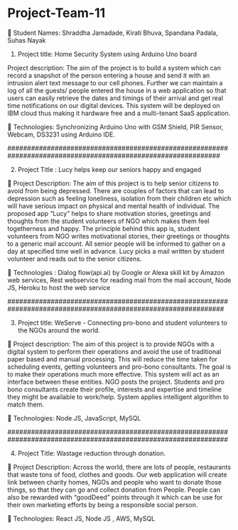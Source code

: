 # Project-Team-11

 Student Names: Shraddha Jamadade, Kirati Bhuva, Spandana Padala, Suhas Nayak

1) Project title: Home Security System using Arduino Uno board

Project description: The aim of the project is to build a system which can record a snapshot of
the person entering a house and send it with an intrusion alert text message to our cell phones.
Further we can maintain a log of all the guests/ people entered the house in a web application so
that users can easily retrieve the dates and timings of their arrival and get real time notifications
on our digital devices. This system will be deployed on IBM cloud thus making it hardware free
and a multi-tenant SaaS application.

 Technologies: Synchronizing Arduino Uno with GSM Shield, PIR Sensor, Webcam, DS3231
using Arduino IDE.

##############################################################################################################

2) Project Title : Lucy helps keep our seniors happy and engaged

 Project Description: The aim of this project is to help senior citizens to avoid from being
depressed. There are couples of factors that can lead to depression such as feeling loneliness,
isolation from their children etc which will have serious impact on physical and mental health of
individual. The proposed app “Lucy” helps to share motivation stories, greetings and thoughts
from the student volunteers of NGO which makes them feel togetherness and happy. The
principle behind this app is, student volunteers from NGO writes motivational stories, their
greetings or thoughts to a generic mail account. All senior people will be informed to gather on a
day at specified time well in advance. Lucy picks a mail written by student volunteer and reads
out to the senior citizens.

 Technologies : Dialog flow(api.ai) by Google or Alexa skill kit by Amazon web services, Rest
webservice for reading mail from the mail account, Node JS, Heroku to host the web service

###############################################################################################################

3) Project title: WeServe - Connecting pro-bono and student volunteers to the NGOs around the
world.

 Project description: The aim of this project is to provide NGOs with a digital system to perform
their operations and avoid the use of traditional paper based and manual processing. This will
reduce the time taken for scheduling events, getting volunteers and pro-bono consultants. The
goal is to make their operations much more effective. This system will act as an interface
between these entities. NGO posts the project. Students and pro bono consultants create their
profile, interests and expertise and timeline they might be available to work/help. System applies
intelligent algorithm to match them.

 Technologies: Node JS, JavaScript, MySQL

################################################################################################################

4) Project Title: Wastage reduction through donation.

 Project Description: Across the world, there are lots of people, restaurants that waste tons of
food, clothes and goods. Our web application will create link between charity homes, NGOs and
people who want to donate those things, so that they can go and collect donation from People.
People can also be rewarded with “goodDeed” points through it which can be use for their own
marketing efforts by being a responsible social person.

 Technologies: React JS, Node JS , AWS, MySQL
